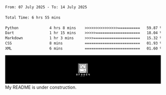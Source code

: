 <!--START_SECTION:waka-->

```txt
From: 07 July 2025 - To: 14 July 2025

Total Time: 6 hrs 55 mins

Python              4 hrs 8 mins    >>>>>>>>>>>>>>>==========   59.87 %
Dart                1 hr 15 mins    >>>>>====================   18.04 %
Markdown            1 hr 3 mins     >>>>=====================   15.32 %
CSS                 8 mins          =========================   01.93 %
XML                 6 mins          =========================   01.60 %
```

<!--END_SECTION:waka-->

<img src="https://raw.githubusercontent.com/n3xta/image-hosting/main/img/202411032331174.png"/>
My README is under construction. 
